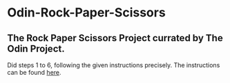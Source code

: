 # Odin-Rock-Paper-Scissors
The **Rock Paper Scissors** Project currated by **The Odin Project**.
---
Did steps 1 to 6, following the given instructions precisely.
The instructions can be found [here](
    https://www.theodinproject.com/lessons/foundations-rock-paper-scissors
).